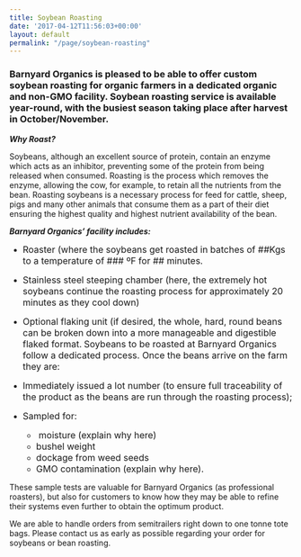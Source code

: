 ```yaml
---
title: Soybean Roasting
date: '2017-04-12T11:56:03+00:00'
layout: default
permalink: "/page/soybean-roasting"
---
```



### Barnyard Organics is pleased to be able to offer custom soybean roasting for organic farmers in a dedicated organic and non-GMO facility.  Soybean roasting service is available year-round, with the busiest season taking place after harvest in October/November.

***Why Roast?***

Soybeans, although an excellent source of protein, contain an enzyme which acts as an inhibitor, preventing some of the protein from being released when consumed.  Roasting is the process which removes the enzyme, allowing the cow, for example, to retain all the nutrients from the bean.  Roasting soybeans is a necessary process for feed for cattle, sheep, pigs and many other animals that consume them as a part of their diet ensuring the highest quality and highest nutrient availability of the bean.

***Barnyard Organics’ facility includes:***


* <span style="font-size: 1rem;">Roaster (where the soybeans get roasted in batches of ##Kgs to a temperature of ### ºF for ## minutes.</span>
* <span style="font-size: 1rem;">Stainless steel steeping chamber (here, the extremely hot soybeans continue the roasting process for approximately 20 minutes as they cool down)&nbsp;</span>
* <span style="font-size: 1rem;">Optional flaking unit (if desired, the whole, hard, round beans can be broken down into a more manageable and digestible flaked format.</span>
<span style="font-size: 1rem;">Soybeans to be roasted at Barnyard Organics follow a dedicated process.  Once the beans arrive on the farm they are:</span>




* <span style="font-size: 1rem;">Immediately issued a lot number (to ensure full traceability of the product as the beans are run through the roasting process);</span>
* <span style="font-size: 1rem;">Sampled for:</span>
  * <span style="font-size: 1rem;">&nbsp;moisture (explain why here)</span>
  * <span style="font-size: 1rem;">bushel weight</span>
  * <span style="font-size: 1rem;">dockage from weed seeds</span>
  * <span style="font-size: 1rem;">GMO contamination (explain why here).</span>



These sample tests are valuable for Barnyard Organics (as professional roasters), but also for customers to know how they may be able to refine their systems even further to obtain the optimum product.

We are able to handle orders from semitrailers right down to one tonne tote bags.  Please contact us as early as possible regarding your order for soybeans or bean roasting.